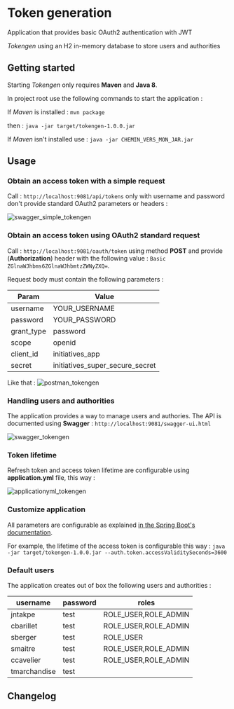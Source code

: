 # Token generation

Application that provides basic OAuth2 authentication with JWT

*Tokengen* using an H2 in-memory database to store users and authorities

## Getting started

Starting *Tokengen* only requires **Maven** and **Java 8**.

In project root use the following commands to start the application :

If *Maven* is installed : `mvn package`

then : `java -jar target/tokengen-1.0.0.jar`

If *Maven* isn't installed use : `java -jar CHEMIN_VERS_MON_JAR.jar`

## Usage

### Obtain an access token with a simple request

Call : `http://localhost:9081/api/tokens` only with username and password don't provide standard OAuth2 parameters or headers :

![swagger_simple_tokengen](https://cloud.githubusercontent.com/assets/3605418/23027254/020f98d8-f464-11e6-85ec-e697b97388a2.png)

### Obtain an access token using OAuth2 standard request

Call : `http://localhost:9081/oauth/token` using method **POST** and provide (**Authorization**) header with the following value : 
`Basic ZGlnaWJhbms6ZGlnaWJhbmtzZWNyZXQ=`.

Request body must contain the following parameters :

| Param      | Value                           |
|------------|---------------------------------|
| username   | YOUR_USERNAME                   |
| password   | YOUR_PASSWORD                   |
| grant_type | password                        |
| scope      | openid                          |
| client_id  | initiatives_app                 |
| secret     | initiatives_super_secure_secret |

Like that : ![postman_tokengen](https://cloud.githubusercontent.com/assets/3605418/23027531/d350d4fc-f464-11e6-9a76-8fa2d21761f6.png)

### Handling users and authorities

The application provides a way to manage users and authories. The API is documented using **Swagger** : `http://localhost:9081/swagger-ui.html`

![swagger_tokengen](https://cloud.githubusercontent.com/assets/3605418/23027575/f682eb40-f464-11e6-8f87-1085fac60a7a.png)

### Token lifetime

Refresh token and access token lifetime are configurable using **application.yml** file, this way :

![applicationyml_tokengen](https://cloud.githubusercontent.com/assets/3605418/23027758/a30e0458-f465-11e6-80b7-c443d05a71f4.png)

### Customize application

All parameters are configurable as explained [in the Spring Boot's documentation](http://docs.spring.io/spring-boot/docs/current/reference/html/boot-features-external-config.html).

For example, the lifetime of the access token is configurable this way : `java -jar target/tokengen-1.0.0.jar --auth.token.accessValiditySeconds=3600`

### Default users

The application creates out of box the following users and authorities :

| username     | password | roles                                      |
|--------------|----------|--------------------------------------------|
| jntakpe      | test     | ROLE_USER,ROLE_ADMIN                       |
| cbarillet    | test     | ROLE_USER,ROLE_ADMIN                       |
| sberger      | test     | ROLE_USER                                  |
| smaitre      | test     | ROLE_USER,ROLE_ADMIN                       |
| ccavelier    | test     | ROLE_USER,ROLE_ADMIN                       |
| tmarchandise | test     |                                            |

## Changelog
